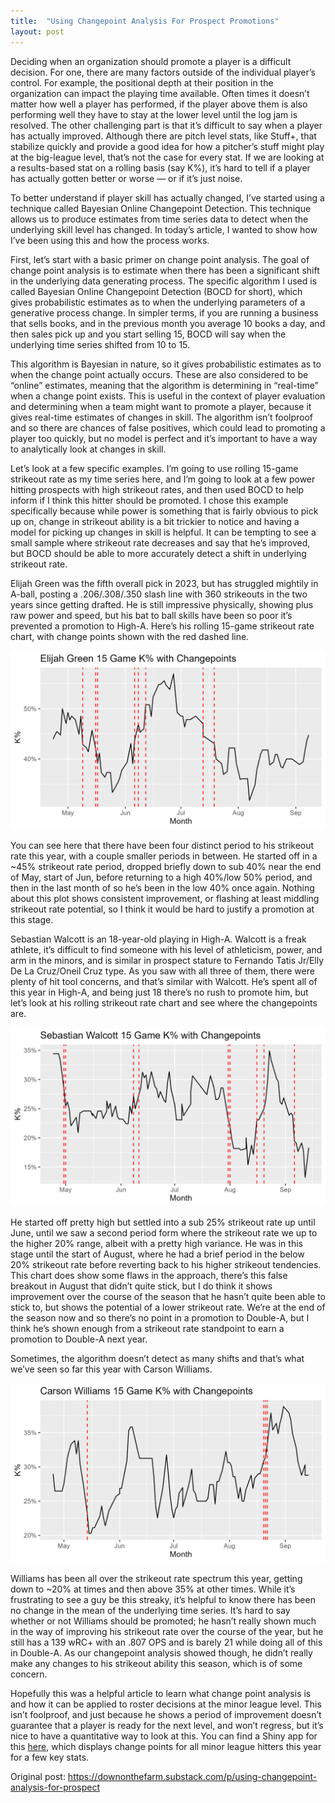 ```yaml
---
title:  "Using Changepoint Analysis For Prospect Promotions"
layout: post
---
```


Deciding when an organization should promote a player is a difficult decision. For one, there are many factors outside of the individual player’s control. For example, the positional depth at their position in the organization can impact the playing time available. Often times it doesn’t matter how well a player has performed, if the player above them is also performing well they have to stay at the lower level until the log jam is resolved. The other challenging part is that it’s difficult to say when a player has actually improved. Although there are pitch level stats, like Stuff+, that stabilize quickly and provide a good idea for how a pitcher’s stuff might play at the big-league level, that’s not the case for every stat. If we are looking at a results-based stat on a rolling basis (say K%), it’s hard to tell if a player has actually gotten better or worse — or if it’s just noise.

To better understand if player skill has actually changed, I’ve started using a technique called Bayesian Online Changepoint Detection. This technique allows us to produce estimates from time series data to detect when the underlying skill level has changed. In today’s article, I wanted to show how I’ve been using this and how the process works.

First, let’s start with a basic primer on change point analysis. The goal of change point analysis is to estimate when there has been a significant shift in the underlying data generating process. The specific algorithm I used is called Bayesian Online Changepoint Detection (BOCD for short), which gives probabilistic estimates as to when the underlying parameters of a generative process change. In simpler terms, if you are running a business that sells books, and in the previous month you average 10 books a day, and then sales pick up and you start selling 15, BOCD will say when the underlying time series shifted from 10 to 15.

This algorithm is Bayesian in nature, so it gives probabilistic estimates as to when the change point actually occurs. These are also considered to be “online” estimates, meaning that the algorithm is determining in “real-time” when a change point exists. This is useful in the context of player evaluation and determining when a team might want to promote a player, because it gives real-time estimates of changes in skill. The algorithm isn’t foolproof and so there are chances of false positives, which could lead to promoting a player too quickly, but no model is perfect and it’s important to have a way to analytically look at changes in skill.

Let’s look at a few specific examples. I’m going to use rolling 15-game strikeout rate as my time series here, and I’m going to look at a few power hitting prospects with high strikeout rates, and then used BOCD to help inform if I think this hitter should be promoted. I chose this example specifically because while power is something that is fairly obvious to pick up on, change in strikeout ability is a bit trickier to notice and having a model for picking up changes in skill is helpful. It can be tempting to see a small sample where strikeout rate decreases and say that he’s improved, but BOCD should be able to more accurately detect a shift in underlying strikeout rate.

Elijah Green was the fifth overall pick in 2023, but has struggled mightily in A-ball, posting a .206/.308/.350 slash line with 360 strikeouts in the two years since getting drafted. He is still impressive physically, showing plus raw power and speed, but his bat to ball skills have been so poor it’s prevented a promotion to High-A. Here’s his rolling 15-game strikeout rate chart, with change points shown with the red dashed line.

![Elijah Green Changepoint](/assets/photos/green-changepoint.png)

You can see here that there have been four distinct period to his strikeout rate this year, with a couple smaller periods in between. He started off in a ~45% strikeout rate period, dropped briefly down to sub 40% near the end of May, start of Jun, before returning to a high 40%/low 50% period, and then in the last month of so he’s been in the low 40% once again. Nothing about this plot shows consistent improvement, or flashing at least middling strikeout rate potential, so I think it would be hard to justify a promotion at this stage.

Sebastian Walcott is an 18-year-old playing in High-A. Walcott is a freak athlete, it’s difficult to find someone with his level of athleticism, power, and arm in the minors, and is similar in prospect stature to Fernando Tatis Jr/Elly De La Cruz/Oneil Cruz type. As you saw with all three of them, there were plenty of hit tool concerns, and that’s similar with Walcott. He’s spent all of this year in High-A, and being just 18 there’s no rush to promote him, but let’s look at his rolling strikeout rate chart and see where the changepoints are.

![Sebastian Walcott Changepoint](/assets/photos/walcott-changepoint.png)

He started off pretty high but settled into a sub 25% strikeout rate up until June, until we saw a second period form where the strikeout rate we up to the higher 20% range, albeit with a pretty high variance. He was in this stage until the start of August, where he had a brief period in the below 20% strikeout rate before reverting back to his higher strikeout tendencies. This chart does show some flaws in the approach, there’s this false breakout in August that didn’t quite stick, but I do think it shows improvement over the course of the season that he hasn’t quite been able to stick to, but shows the potential of a lower strikeout rate. We’re at the end of the season now and so there’s no point in a promotion to Double-A, but I think he’s shown enough from a strikeout rate standpoint to earn a promotion to Double-A next year.

Sometimes, the algorithm doesn’t detect as many shifts and that’s what we’ve seen so far this year with Carson Williams.

![Carson Williams Changepoint](/assets/photos/williams-changepoint.png)

Williams has been all over the strikeout rate spectrum this year, getting down to ~20% at times and then above 35% at other times. While it’s frustrating to see a guy be this streaky, it’s helpful to know there has been no change in the mean of the underlying time series. It’s hard to say whether or not Williams should be promoted; he hasn’t really shown much in the way of improving his strikeout rate over the course of the year, but he still has a 139 wRC+ with an .807 OPS and is barely 21 while doing all of this in Double-A. As our changepoint analysis showed though, he didn’t really make any changes to his strikeout ability this season, which is of some concern.

Hopefully this was a helpful article to learn what change point analysis is and how it can be applied to roster decisions at the minor league level. This isn’t foolproof, and just because he shows a period of improvement doesn’t guarantee that a player is ready for the next level, and won’t regress, but it’s nice to have a quantitative way to look at this. You can find a Shiny app for this [here](https://david-gerth.shinyapps.io/milb_hitter_changepoints/), which displays change points for all minor league hitters this year for a few key stats.

Original post: https://downonthefarm.substack.com/p/using-changepoint-analysis-for-prospect



